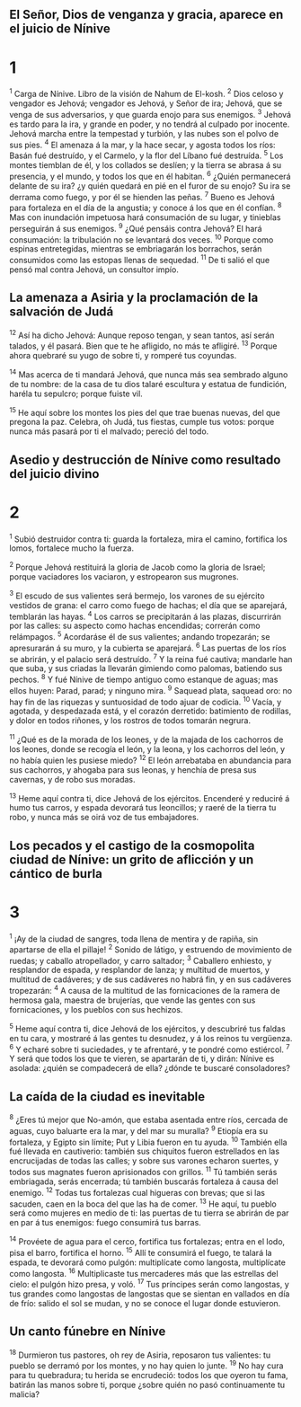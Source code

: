 ## El Señor, Dios de venganza y gracia, aparece en el juicio de Nínive
# 1 
<sup>1</sup> Carga de Nínive. Libro de la visión de Nahum de El-kosh. <sup>2</sup> Dios celoso y vengador es Jehová; vengador es Jehová, y Señor de ira; Jehová, que se venga de sus adversarios, y que guarda enojo para sus enemigos. <sup>3</sup> Jehová es tardo para la ira, y grande en poder, y no tendrá al culpado por inocente. Jehová marcha entre la tempestad y turbión, y las nubes son el polvo de sus pies. <sup>4</sup> El amenaza á la mar, y la hace secar, y agosta todos los ríos: Basán fué destruído, y el Carmelo, y la flor del Líbano fué destruída. <sup>5</sup> Los montes tiemblan de él, y los collados se deslíen; y la tierra se abrasa á su presencia, y el mundo, y todos los que en él habitan. <sup>6</sup> ¿Quién permanecerá delante de su ira? ¿y quién quedará en pié en el furor de su enojo? Su ira se derrama como fuego, y por él se hienden las peñas. <sup>7</sup> Bueno es Jehová para fortaleza en el día de la angustia; y conoce á los que en él confían. <sup>8</sup> Mas con inundación impetuosa hará consumación de su lugar, y tinieblas perseguirán á sus enemigos. <sup>9</sup> ¿Qué pensáis contra Jehová? El hará consumación: la tribulación no se levantará dos veces. <sup>10</sup> Porque como espinas entretegidas, mientras se embriagarán los borrachos, serán consumidos como las estopas llenas de sequedad. <sup>11</sup> De ti salió el que pensó mal contra Jehová, un consultor impío. 

## La amenaza a Asiria y la proclamación de la salvación de Judá
<sup>12</sup> Así ha dicho Jehová: Aunque reposo tengan, y sean tantos, así serán talados, y él pasará. Bien que te he afligido, no más te afligiré. <sup>13</sup> Porque ahora quebraré su yugo de sobre ti, y romperé tus coyundas. 

<sup>14</sup> Mas acerca de ti mandará Jehová, que nunca más sea sembrado alguno de tu nombre: de la casa de tu dios talaré escultura y estatua de fundición, haréla tu sepulcro; porque fuiste vil. 

<sup>15</sup> He aquí sobre los montes los pies del que trae buenas nuevas, del que pregona la paz. Celebra, oh Judá, tus fiestas, cumple tus votos: porque nunca más pasará por ti el malvado; pereció del todo. 

## Asedio y destrucción de Nínive como resultado del juicio divino
# 2 
<sup>1</sup> Subió destruidor contra ti: guarda la fortaleza, mira el camino, fortifica los lomos, fortalece mucho la fuerza. 

<sup>2</sup> Porque Jehová restituirá la gloria de Jacob como la gloria de Israel; porque vaciadores los vaciaron, y estropearon sus mugrones. 

<sup>3</sup> El escudo de sus valientes será bermejo, los varones de su ejército vestidos de grana: el carro como fuego de hachas; el día que se aparejará, temblarán las hayas. <sup>4</sup> Los carros se precipitarán á las plazas, discurrirán por las calles: su aspecto como hachas encendidas; correrán como relámpagos. <sup>5</sup> Acordaráse él de sus valientes; andando tropezarán; se apresurarán á su muro, y la cubierta se aparejará. <sup>6</sup> Las puertas de los ríos se abrirán, y el palacio será destruído. <sup>7</sup> Y la reina fué cautiva; mandarle han que suba, y sus criadas la llevarán gimiendo como palomas, batiendo sus pechos. <sup>8</sup> Y fué Nínive de tiempo antiguo como estanque de aguas; mas ellos huyen: Parad, parad; y ninguno mira. <sup>9</sup> Saquead plata, saquead oro: no hay fin de las riquezas y suntuosidad de todo ajuar de codicia. <sup>10</sup> Vacía, y agotada, y despedazada está, y el corazón derretido: batimiento de rodillas, y dolor en todos riñones, y los rostros de todos tomarán negrura.

<sup>11</sup> ¿Qué es de la morada de los leones, y de la majada de los cachorros de los leones, donde se recogía el león, y la leona, y los cachorros del león, y no había quien les pusiese miedo? <sup>12</sup> El león arrebataba en abundancia para sus cachorros, y ahogaba para sus leonas, y henchía de presa sus cavernas, y de robo sus moradas. 

<sup>13</sup> Heme aquí contra ti, dice Jehová de los ejércitos. Encenderé y reduciré á humo tus carros, y espada devorará tus leoncillos; y raeré de la tierra tu robo, y nunca más se oirá voz de tus embajadores. 

## Los pecados y el castigo de la cosmopolita ciudad de Nínive: un grito de aflicción y un cántico de burla
# 3 
<sup>1</sup> ¡Ay de la ciudad de sangres, toda llena de mentira y de rapiña, sin apartarse de ella el pillaje! <sup>2</sup> Sonido de látigo, y estruendo de movimiento de ruedas; y caballo atropellador, y carro saltador; <sup>3</sup> Caballero enhiesto, y resplandor de espada, y resplandor de lanza; y multitud de muertos, y multitud de cadáveres; y de sus cadáveres no habrá fin, y en sus cadáveres tropezarán: <sup>4</sup> A causa de la multitud de las fornicaciones de la ramera de hermosa gala, maestra de brujerías, que vende las gentes con sus fornicaciones, y los pueblos con sus hechizos.

<sup>5</sup> Heme aquí contra ti, dice Jehová de los ejércitos, y descubriré tus faldas en tu cara, y mostraré á las gentes tu desnudez, y á los reinos tu vergüenza. <sup>6</sup> Y echaré sobre ti suciedades, y te afrentaré, y te pondré como estiércol. <sup>7</sup> Y será que todos los que te vieren, se apartarán de ti, y dirán: Nínive es asolada: ¿quién se compadecerá de ella? ¿dónde te buscaré consoladores? 

## La caída de la ciudad es inevitable
<sup>8</sup> ¿Eres tú mejor que No-amón, que estaba asentada entre ríos, cercada de aguas, cuyo baluarte era la mar, y del mar su muralla? <sup>9</sup> Etiopía era su fortaleza, y Egipto sin límite; Put y Libia fueron en tu ayuda. <sup>10</sup> También ella fué llevada en cautiverio: también sus chiquitos fueron estrellados en las encrucijadas de todas las calles; y sobre sus varones echaron suertes, y todos sus magnates fueron aprisionados con grillos. <sup>11</sup> Tú también serás embriagada, serás encerrada; tú también buscarás fortaleza á causa del enemigo. <sup>12</sup> Todas tus fortalezas cual higueras con brevas; que si las sacuden, caen en la boca del que las ha de comer. <sup>13</sup> He aquí, tu pueblo será como mujeres en medio de ti: las puertas de tu tierra se abrirán de par en par á tus enemigos: fuego consumirá tus barras. 

<sup>14</sup> Provéete de agua para el cerco, fortifica tus fortalezas; entra en el lodo, pisa el barro, fortifica el horno. <sup>15</sup> Allí te consumirá el fuego, te talará la espada, te devorará como pulgón: multiplícate como langosta, multiplícate como langosta. <sup>16</sup> Multiplicaste tus mercaderes más que las estrellas del cielo: el pulgón hizo presa, y voló. <sup>17</sup> Tus príncipes serán como langostas, y tus grandes como langostas de langostas que se sientan en vallados en día de frío: salido el sol se mudan, y no se conoce el lugar donde estuvieron. 

## Un canto fúnebre en Nínive
<sup>18</sup> Durmieron tus pastores, oh rey de Asiria, reposaron tus valientes: tu pueblo se derramó por los montes, y no hay quien lo junte. <sup>19</sup> No hay cura para tu quebradura; tu herida se encrudeció: todos los que oyeron tu fama, batirán las manos sobre ti, porque ¿sobre quién no pasó continuamente tu malicia? 